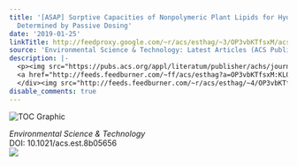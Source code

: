 ```yaml
---
title: '[ASAP] Sorptive Capacities of Nonpolymeric Plant Lipids for Hydrophobic Chemicals
  Determined by Passive Dosing'
date: '2019-01-25'
linkTitle: http://feedproxy.google.com/~r/acs/esthag/~3/OP3vbKTfsxM/acs.est.8b05656
source: 'Environmental Science & Technology: Latest Articles (ACS Publications)'
description: |-
  <p><img src="https://pubs.acs.org/appl/literatum/publisher/achs/journals/content/esthag/0/esthag.ahead-of-print/acs.est.8b05656/20190125/images/medium/es-2018-05656b_0004.gif" alt="TOC Graphic"/></p><div><cite>Environmental Science & Technology</cite></div><div>DOI: 10.1021/acs.est.8b05656</div><div class="feedflare">
  <a href="http://feeds.feedburner.com/~ff/acs/esthag?a=OP3vbKTfsxM:KL0Kye5hpb8:yIl2AUoC8zA"><img src="http://feeds.feedburner.com/~ff/acs/esthag?d=yIl2AUoC8zA" border="0"></img></a>
  </div><img src="http://feeds.feedburner.com/~r/acs/esthag/~4/OP3vbKTfsxM" height="1" width="1" ...
disable_comments: true
---
```

<p><img src="https://pubs.acs.org/appl/literatum/publisher/achs/journals/content/esthag/0/esthag.ahead-of-print/acs.est.8b05656/20190125/images/medium/es-2018-05656b_0004.gif" alt="TOC Graphic"/></p><div><cite>Environmental Science & Technology</cite></div><div>DOI: 10.1021/acs.est.8b05656</div><div class="feedflare">
<a href="http://feeds.feedburner.com/~ff/acs/esthag?a=OP3vbKTfsxM:KL0Kye5hpb8:yIl2AUoC8zA"><img src="http://feeds.feedburner.com/~ff/acs/esthag?d=yIl2AUoC8zA" border="0"></img></a>
</div><img src="http://feeds.feedburner.com/~r/acs/esthag/~4/OP3vbKTfsxM" height="1" width="1" ...